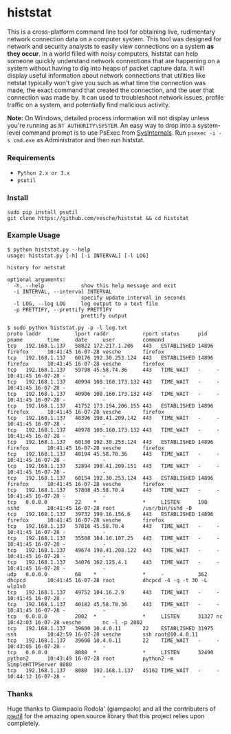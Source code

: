 # histstat

This is a cross-platform command line tool for obtaining live, rudimentary network connection data on a computer system. This tool was designed for network and security analysts to easily view connections on a system **as they occur**. In a world filled with noisy computers, histstat can help someone quickly understand network connections that are happening on a system without having to dig into heaps of packet capture data. It will display useful information about network connections that utilities like netstat typically won't give you such as what time the connection was made, the exact command that created the connection, and the user that connection was made by. It can used to troubleshoot network issues, profile traffic on a system, and potentially find malicious activity.

**Note:** On Windows, detailed process information will not display unless you're running as `NT AUTHORITY\SYSTEM`. An easy way to drop into a system-level command prompt is to use PsExec from [SysInternals](https://technet.microsoft.com/en-us/sysinternals/bb842062.aspx). Run `psexec -i -s cmd.exe` as Administrator and then run histstat.

### Requirements
* `Python 2.x or 3.x`
* `psutil`

### Install
```
sudo pip install psutil
git clone https://github.com/vesche/histstat && cd histstat
```

### Example Usage
```
$ python histstat.py --help
usage: histstat.py [-h] [-i INTERVAL] [-l LOG]

history for netstat

optional arguments:
  -h, --help            show this help message and exit
  -i INTERVAL, --interval INTERVAL
                        specify update interval in seconds
  -l LOG, --log LOG     log output to a text file
  -p PRETTIFY, --prettify PRETTIFY
                        prettify output

$ sudo python histstat.py -p -l log.txt
proto laddr           lport raddr           rport status      pid   pname        time     date     user         command
tcp   192.168.1.137   58822 172.217.1.206   443   ESTABLISHED 14896 firefox      10:41:45 16-07-28 vesche       firefox
tcp   192.168.1.137   60176 192.30.253.124  443   ESTABLISHED 14896 firefox      10:41:45 16-07-28 vesche       firefox
tcp   192.168.1.137   59798 45.58.74.36     443   TIME_WAIT   -     -            10:41:45 16-07-28 -            -
tcp   192.168.1.137   40994 108.160.173.132 443   TIME_WAIT   -     -            10:41:45 16-07-28 -            -
tcp   192.168.1.137   40986 108.160.173.132 443   TIME_WAIT   -     -            10:41:45 16-07-28 -            -
tcp   192.168.1.137   41752 173.194.206.155 443   ESTABLISHED 14896 firefox      10:41:45 16-07-28 vesche       firefox
tcp   192.168.1.137   48396 198.41.209.142  443   TIME_WAIT   -     -            10:41:45 16-07-28 -            -
tcp   192.168.1.137   40978 108.160.173.132 443   TIME_WAIT   -     -            10:41:45 16-07-28 -            -
tcp   192.168.1.137   60130 192.30.253.124  443   ESTABLISHED 14896 firefox      10:41:45 16-07-28 vesche       firefox
tcp   192.168.1.137   40194 45.58.70.36     443   TIME_WAIT   -     -            10:41:45 16-07-28 -            -
tcp   192.168.1.137   32894 198.41.209.151  443   TIME_WAIT   -     -            10:41:45 16-07-28 -            -
tcp   192.168.1.137   60154 192.30.253.124  443   ESTABLISHED 14896 firefox      10:41:45 16-07-28 vesche       firefox
tcp   192.168.1.137   57808 45.58.70.4      443   TIME_WAIT   -     -            10:41:45 16-07-28 -            -
tcp   0.0.0.0         22    *               *     LISTEN      198   sshd         10:41:45 16-07-28 root         /usr/bin/sshd -D
tcp   192.168.1.137   39732 199.16.156.6    443   ESTABLISHED 14896 firefox      10:41:45 16-07-28 vesche       firefox
tcp   192.168.1.137   57816 45.58.70.4      443   TIME_WAIT   -     -            10:41:45 16-07-28 -            -
tcp   192.168.1.137   35508 104.16.107.25   443   TIME_WAIT   -     -            10:41:45 16-07-28 -            -
tcp   192.168.1.137   49674 198.41.208.122  443   TIME_WAIT   -     -            10:41:45 16-07-28 -            -
tcp   192.168.1.137   34076 162.125.4.1     443   TIME_WAIT   -     -            10:41:45 16-07-28 -            -
udp   0.0.0.0         68    *               *     -           362   dhcpcd       10:41:45 16-07-28 root         dhcpcd -4 -q -t 30 -L wlp1s0
tcp   192.168.1.137   49752 104.16.2.9      443   TIME_WAIT   -     -            10:41:45 16-07-28 -            -
tcp   192.168.1.137   40182 45.58.70.36     443   TIME_WAIT   -     -            10:41:45 16-07-28 -            -
tcp   0.0.0.0         2002  *               *     LISTEN      31327 nc           10:42:03 16-07-28 vesche       nc -l -p 2002
tcp   192.168.1.137   39600 10.4.0.11       22    ESTABLISHED 31975 ssh          10:42:59 16-07-28 vesche       ssh root@10.4.0.11
tcp   192.168.1.137   39600 10.4.0.11       22    TIME_WAIT   -     -            10:43:05 16-07-28 -            -
tcp   0.0.0.0         8080  *               *     LISTEN      32490 python2      10:43:49 16-07-28 root         python2 -m SimpleHTTPServer 8080
tcp   192.168.1.137   8080  192.168.1.137   45162 TIME_WAIT   -     -            10:44:12 16-07-28 -            -
```

### Thanks
Huge thanks to Giampaolo Rodola' (giampaolo) and all the contributers of [psutil](https://github.com/giampaolo/psutil) for the amazing open source library that this project relies upon completely.
